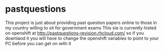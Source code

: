# pastquestions

This project is just about providing past question papers online to those in my country willing to sit for government exams 
This sie is currently histed on openshift at http://pastquestions-revision.rhcloud.com/ so if you downlaod it you will have to 
change the openshift variables to point to your PC before you can get on with it 
